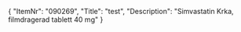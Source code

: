 {
  "ItemNr": "090269",
  "Title": "test",
  "Description": "Simvastatin Krka, filmdragerad tablett 40 mg"
}